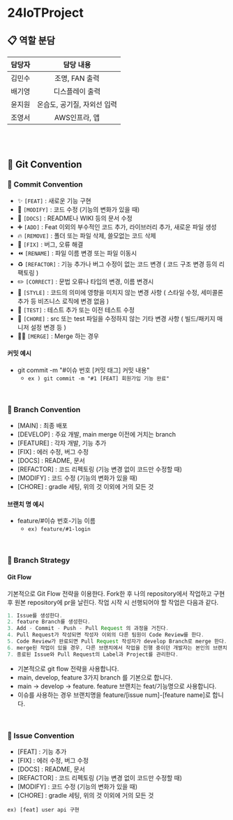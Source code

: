 # 24IoTProject

## 📋 역할 분담

| 담당자 | 담당 내용 |
| :----: | :-------: |
| 김민수 | 조명, FAN 출력          |
| 배기영 | 디스플레이 출력          |
| 윤지원 | 온습도, 공기질, 자외선 입력          |
| 조영서 | AWS인프라, 앱          |

<br />

<br>

## 📌 Git Convention

### 🔹 Commit Convention

- ✨ `[FEAT]` : 새로운 기능 구현
- 🔧 `[MODIFY]` : 코드 수정 (기능의 변화가 있을 때)
- 📝 `[DOCS]` : README나 WIKI 등의 문서 수정
- ➕ `[ADD]` : Feat 이외의 부수적인 코드 추가, 라이브러리 추가, 새로운 파일 생성
- 🔥 `[REMOVE]` : 폴더 또는 파일 삭제, 쓸모없는 코드 삭제
- 🐛 `[FIX]` : 버그, 오류 해결
- ⏪️ `[RENAME]` : 파일 이름 변경 또는 파일 이동시
- ♻️ `[REFACTOR]` : 기능 추가나 버그 수정이 없는 코드 변경 ( 코드 구조 변경 등의 리팩토링 )
- ✏️ `[CORRECT]` : 문법 오류나 타입의 변경, 이름 변경시
- 🎨 `[STYLE]` : 코드의 의미에 영향을 미치지 않는 변경 사항 ( 스타일 수정, 세미콜론 추가 등 비즈니스 로직에 변경 없음 )
- 🧪 `[TEST]` : 테스트 추가 또는 이전 테스트 수정
- 🧹 `[CHORE]` : src 또는 test 파일을 수정하지 않는 기타 변경 사항 ( 빌드/패키지 매니저 설정 변경 등 )
- 🤝🏻 `[MERGE]` : Merge 하는 경우

#### 커밋 예시

- git commit -m "#이슈 번호 [커밋 태그] 커밋 내용"
  - `ex ) git commit -m "#1 [FEAT] 회원가입 기능 완료"`

<br>

### 🔹 Branch Convention

- [MAIN] : 최종 배포
- [DEVELOP] : 주요 개발, main merge 이전에 거치는 branch
- [FEATURE] : 각자 개발, 기능 추가
- [FIX] : 에러 수정, 버그 수정
- [DOCS] : README, 문서
- [REFACTOR] : 코드 리펙토링 (기능 변경 없이 코드만 수정할 때)
- [MODIFY] : 코드 수정 (기능의 변화가 있을 때)
- [CHORE] : gradle 세팅, 위의 것 이외에 거의 모든 것

#### 브랜치 명 예시

- feature/#이슈 번호-기능 이름
  - `ex) feature/#1-login`

<br>

### 🔹 Branch Strategy

#### Git Flow

기본적으로 Git Flow 전략을 이용한다. Fork한 후 나의 repository에서 작업하고 구현 후 원본 repository에 pr을 날린다. 작업 시작 시 선행되어야 할 작업은 다음과 같다.

```java
1. Issue를 생성한다.
2. feature Branch를 생성한다.
3. Add - Commit - Push - Pull Request 의 과정을 거친다.
4. Pull Request가 작성되면 작성자 이외의 다른 팀원이 Code Review를 한다.
5. Code Review가 완료되면 Pull Request 작성자가 develop Branch로 merge 한다.
6. merge된 작업이 있을 경우, 다른 브랜치에서 작업을 진행 중이던 개발자는 본인의 브랜치로 merge된 작업을 Pull 받아온다.
7. 종료된 Issue와 Pull Request의 Label과 Project를 관리한다.
```

- 기본적으로 git flow 전략을 사용합니다.
- main, develop, feature 3가지 branch 를 기본으로 합니다.
- main → develop → feature. feature 브랜치는 feat/기능명으로 사용합니다.
- 이슈를 사용하는 경우 브랜치명을 feature/[issue num]-[feature name]로 합니다.

<br>

### 🔹 Issue Convention

- [FEAT] : 기능 추가
- [FIX] : 에러 수정, 버그 수정
- [DOCS] : README, 문서
- [REFACTOR] : 코드 리펙토링 (기능 변경 없이 코드만 수정할 때)
- [MODIFY] : 코드 수정 (기능의 변화가 있을 때)
- [CHORE] : gradle 세팅, 위의 것 이외에 거의 모든 것

`ex) [feat] user api 구현`
